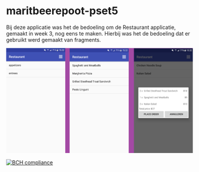 # maritbeerepoot-pset5


Bij deze applicatie was het de bedoeling om de Restaurant applicatie, gemaakt in week 3, nog eens te maken. Hierbij was het de bedoeling dat er gebruikt werd gemaakt van fragments.


![screenshot](/doc/Screen.png)


[![BCH compliance](https://bettercodehub.com/edge/badge/10983430/maritbeerepoot-pset5?branch=master)](https://bettercodehub.com/)